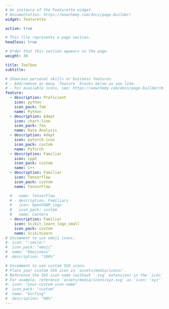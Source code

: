 ```yaml
---
# An instance of the Featurette widget.
# Documentation: https://wowchemy.com/docs/page-builder/
widget: featurette

active: true

# This file represents a page section.
headless: true

# Order that this section appears on the page.
weight: 30

title: Toolbox
subtitle:

# Showcase personal skills or business features.
# - Add/remove as many `feature` blocks below as you like.
# - For available icons, see: https://wowchemy.com/docs/page-builder/#icons
feature:
  - description: Proficient
    icon: python
    icon_pack: fab
    name: Python
  - description: Adept 
    icon: chart-line
    icon_pack: fas
    name: Data Analysis
  - description: Adept
    icon: pytorch-icon
    icon_pack: custom
    name: PyTorch
  - description: Familiar
    icon: cpp2
    icon_pack: custom
    name: C++
  - description: Familiar
    icon: Tensorflow
    icon_pack: custom
    name: TensorFlow

  #   name: TensorFlow
  # - description: Familiars
  #   icon: OpenFOAM_logo
  #   icon_pack: custom
  #   name: Cantera
  - description: Familiar
    icon: Scikit_learn_logo_small
    icon_pack: custom
    name: ScikitLearn
# Uncomment to use emoji icons.
#- icon: ":smile:"
#  icon_pack: "emoji"
#  name: "Emojiness"
#  description: "100%"

# Uncomment to use custom SVG icons.
# Place your custom SVG icon in `assets/media/icons/`.
# Reference the SVG icon name (without `.svg` extension) in the `icon` field.
# For example, reference `assets/media/icons/xyz.svg` as `icon: 'xyz'`
#- icon: "your-custom-icon-name"
#  icon_pack: "custom"
#  name: "Surfing"
#  description: "90%"
---
```

